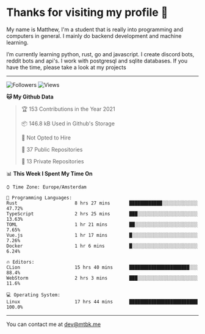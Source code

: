 # Thanks for visiting my profile 👋
My name is Matthew, I'm a student that is really into programming and computers in general. I mainly do backend development and machine learning.

I’m currently learning python, rust, go and javascript. I create discord bots, reddit bots and api's. I work with postgresql and sqlite databases. If you have the time, please take a look at my projects

---
![Followers](https://img.shields.io/github/followers/DankDumpster?style=social)
![Views](https://komarev.com/ghpvc/?username=DankDumpster&style=flat-square&color=green)
<!--START_SECTION:waka-->
**🐱 My Github Data** 

> 🏆 153 Contributions in the Year 2021
 > 
> 📦 146.8 kB Used in Github's Storage 
 > 
> 🚫 Not Opted to Hire
 > 
> 📜 37 Public Repositories 
 > 
> 🔑 13 Private Repositories  
 > 
📊 **This Week I Spent My Time On** 

```text
⌚︎ Time Zone: Europe/Amsterdam

💬 Programming Languages: 
Rust                     8 hrs 27 mins       ████████████░░░░░░░░░░░░░   47.72% 
TypeScript               2 hrs 25 mins       ███░░░░░░░░░░░░░░░░░░░░░░   13.63% 
TOML                     1 hr 21 mins        ██░░░░░░░░░░░░░░░░░░░░░░░   7.65% 
Vue.js                   1 hr 17 mins        █░░░░░░░░░░░░░░░░░░░░░░░░   7.26% 
Docker                   1 hr 6 mins         █░░░░░░░░░░░░░░░░░░░░░░░░   6.24%

🔥 Editors: 
CLion                    15 hrs 40 mins      ██████████████████████░░░   88.4% 
WebStorm                 2 hrs 3 mins        ███░░░░░░░░░░░░░░░░░░░░░░   11.6%

💻 Operating System: 
Linux                    17 hrs 44 mins      █████████████████████████   100.0%

```


<!--END_SECTION:waka-->
-------

You can contact me at dev@mtbk.me
